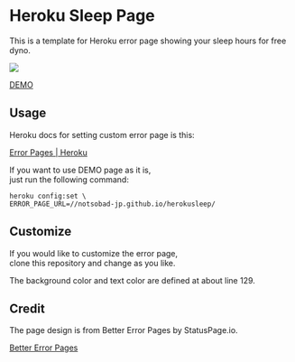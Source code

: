 # Heroku Sleep Page

This is a template for Heroku error page showing your sleep hours for free dyno.

![](https://github.com/notsobad-jp/herokusleep/error.png)

[DEMO](https://notsobad-jp.github.io/herokusleep/sleep.html)


## Usage

Heroku docs for setting custom error page is this:

[Error Pages | Heroku](https://devcenter.heroku.com/articles/error-pages)


If you want to use DEMO page as it is,  
just run the following command:

    heroku config:set \
    ERROR_PAGE_URL=//notsobad-jp.github.io/herokusleep/


## Customize

If you would like to customize the error page,  
clone this repository and change as you like.

The background color and text color are defined at about line 129.


## Credit
The page design is from Better Error Pages by StatusPage.io.

[Better Error Pages](https://better-error-pages.statuspage.io/)
